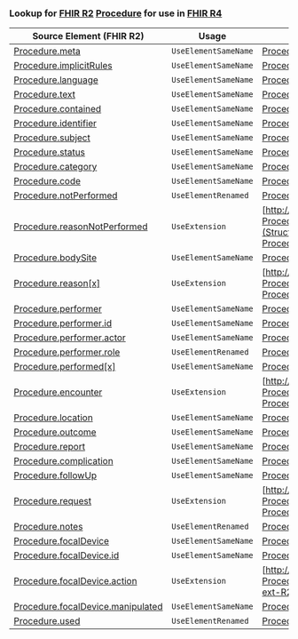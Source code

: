 ### Lookup for [FHIR R2](https://hl7.org/fhir/DSTU2/) [Procedure](https://hl7.org/fhir/DSTU2/Procedure.html) for use in [FHIR R4](https://hl7.org/fhir/R4/)

| Source Element (FHIR R2) | Usage | Target |
| -------------- | ----- | ------ |
| [Procedure.meta](https://hl7.org/fhir/DSTU2/Procedure.html#resource) | `UseElementSameName` | [Procedure.meta](https://hl7.org/fhir/R4/Procedure.html#resource) |
| [Procedure.implicitRules](https://hl7.org/fhir/DSTU2/Procedure.html#resource) | `UseElementSameName` | [Procedure.implicitRules](https://hl7.org/fhir/R4/Procedure.html#resource) |
| [Procedure.language](https://hl7.org/fhir/DSTU2/Procedure.html#resource) | `UseElementSameName` | [Procedure.language](https://hl7.org/fhir/R4/Procedure.html#resource) |
| [Procedure.text](https://hl7.org/fhir/DSTU2/Procedure.html#resource) | `UseElementSameName` | [Procedure.text](https://hl7.org/fhir/R4/Procedure.html#resource) |
| [Procedure.contained](https://hl7.org/fhir/DSTU2/Procedure.html#resource) | `UseElementSameName` | [Procedure.contained](https://hl7.org/fhir/R4/Procedure.html#resource) |
| [Procedure.identifier](https://hl7.org/fhir/DSTU2/Procedure.html#resource) | `UseElementSameName` | [Procedure.identifier](https://hl7.org/fhir/R4/Procedure.html#resource) |
| [Procedure.subject](https://hl7.org/fhir/DSTU2/Procedure.html#resource) | `UseElementSameName` | [Procedure.subject](https://hl7.org/fhir/R4/Procedure.html#resource) |
| [Procedure.status](https://hl7.org/fhir/DSTU2/Procedure.html#resource) | `UseElementSameName` | [Procedure.status](https://hl7.org/fhir/R4/Procedure.html#resource) |
| [Procedure.category](https://hl7.org/fhir/DSTU2/Procedure.html#resource) | `UseElementSameName` | [Procedure.category](https://hl7.org/fhir/R4/Procedure.html#resource) |
| [Procedure.code](https://hl7.org/fhir/DSTU2/Procedure.html#resource) | `UseElementSameName` | [Procedure.code](https://hl7.org/fhir/R4/Procedure.html#resource) |
| [Procedure.notPerformed](https://hl7.org/fhir/DSTU2/Procedure.html#resource) | `UseElementRenamed` | [Procedure.status](https://hl7.org/fhir/R4/Procedure.html#resource) |
| [Procedure.reasonNotPerformed](https://hl7.org/fhir/DSTU2/Procedure.html#resource) | `UseExtension` | [http://hl7.org/fhir/1.0/StructureDefinition/extension-Procedure.reasonNotPerformed](StructureDefinition-ext-R2-Procedure.reasonNotPerformed.html) |
| [Procedure.bodySite](https://hl7.org/fhir/DSTU2/Procedure.html#resource) | `UseElementSameName` | [Procedure.bodySite](https://hl7.org/fhir/R4/Procedure.html#resource) |
| [Procedure.reason[x]](https://hl7.org/fhir/DSTU2/Procedure.html#resource) | `UseExtension` | [http://hl7.org/fhir/1.0/StructureDefinition/extension-Procedure.reason](StructureDefinition-ext-R2-Procedure.reason.html) |
| [Procedure.performer](https://hl7.org/fhir/DSTU2/Procedure.html#resource) | `UseElementSameName` | [Procedure.performer](https://hl7.org/fhir/R4/Procedure.html#resource) |
| [Procedure.performer.id](https://hl7.org/fhir/DSTU2/Procedure.html#resource) | `UseElementSameName` | [Procedure.performer.id](https://hl7.org/fhir/R4/Procedure.html#resource) |
| [Procedure.performer.actor](https://hl7.org/fhir/DSTU2/Procedure.html#resource) | `UseElementSameName` | [Procedure.performer.actor](https://hl7.org/fhir/R4/Procedure.html#resource) |
| [Procedure.performer.role](https://hl7.org/fhir/DSTU2/Procedure.html#resource) | `UseElementRenamed` | [Procedure.performer.function](https://hl7.org/fhir/R4/Procedure.html#resource) |
| [Procedure.performed[x]](https://hl7.org/fhir/DSTU2/Procedure.html#resource) | `UseElementSameName` | [Procedure.performed[x]](https://hl7.org/fhir/R4/Procedure.html#resource) |
| [Procedure.encounter](https://hl7.org/fhir/DSTU2/Procedure.html#resource) | `UseExtension` | [http://hl7.org/fhir/1.0/StructureDefinition/extension-Procedure.encounter](StructureDefinition-ext-R2-Procedure.encounter.html) |
| [Procedure.location](https://hl7.org/fhir/DSTU2/Procedure.html#resource) | `UseElementSameName` | [Procedure.location](https://hl7.org/fhir/R4/Procedure.html#resource) |
| [Procedure.outcome](https://hl7.org/fhir/DSTU2/Procedure.html#resource) | `UseElementSameName` | [Procedure.outcome](https://hl7.org/fhir/R4/Procedure.html#resource) |
| [Procedure.report](https://hl7.org/fhir/DSTU2/Procedure.html#resource) | `UseElementSameName` | [Procedure.report](https://hl7.org/fhir/R4/Procedure.html#resource) |
| [Procedure.complication](https://hl7.org/fhir/DSTU2/Procedure.html#resource) | `UseElementSameName` | [Procedure.complication](https://hl7.org/fhir/R4/Procedure.html#resource) |
| [Procedure.followUp](https://hl7.org/fhir/DSTU2/Procedure.html#resource) | `UseElementSameName` | [Procedure.followUp](https://hl7.org/fhir/R4/Procedure.html#resource) |
| [Procedure.request](https://hl7.org/fhir/DSTU2/Procedure.html#resource) | `UseExtension` | [http://hl7.org/fhir/1.0/StructureDefinition/extension-Procedure.request](StructureDefinition-ext-R2-Procedure.request.html) |
| [Procedure.notes](https://hl7.org/fhir/DSTU2/Procedure.html#resource) | `UseElementRenamed` | [Procedure.note](https://hl7.org/fhir/R4/Procedure.html#resource) |
| [Procedure.focalDevice](https://hl7.org/fhir/DSTU2/Procedure.html#resource) | `UseElementSameName` | [Procedure.focalDevice](https://hl7.org/fhir/R4/Procedure.html#resource) |
| [Procedure.focalDevice.id](https://hl7.org/fhir/DSTU2/Procedure.html#resource) | `UseElementSameName` | [Procedure.focalDevice.id](https://hl7.org/fhir/R4/Procedure.html#resource) |
| [Procedure.focalDevice.action](https://hl7.org/fhir/DSTU2/Procedure.html#resource) | `UseExtension` | [http://hl7.org/fhir/1.0/StructureDefinition/extension-Procedure.focalDevice.action](StructureDefinition-ext-R2-Procedure.fo.action.html) |
| [Procedure.focalDevice.manipulated](https://hl7.org/fhir/DSTU2/Procedure.html#resource) | `UseElementSameName` | [Procedure.focalDevice.manipulated](https://hl7.org/fhir/R4/Procedure.html#resource) |
| [Procedure.used](https://hl7.org/fhir/DSTU2/Procedure.html#resource) | `UseElementRenamed` | [Procedure.usedReference](https://hl7.org/fhir/R4/Procedure.html#resource) |
